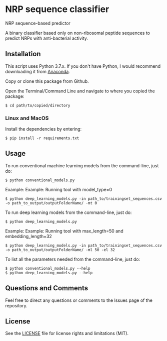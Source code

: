 # NRP sequence classifier
NRP sequence-based predictor

A binary classifier based only on non-ribosomal peptide sequences to predict NRPs with anti-bacterial activity.

## Installation
This script uses Python 3.7.x. If you don't have Python, I would recommend downloading it from [Anaconda](https://www.continuum.io/downloads).

Copy or clone this package from Github.

Open the Terminal/Command Line and navigate to where you copied the package:

    $ cd path/to/copied/directory

### Linux and MacOS

Install the dependencies by entering:

    $ pip install -r requirements.txt

## Usage

To run conventional machine learning models from the command-line, just do:

    $ python conventional_models.py

Example: Example: Running tool with model_type=0

    $ python deep_learning_models.py -in path_to/trainingset_sequences.csv -o path_to_output/outputFolderName/ -mt 0

To run deep learning models from the command-line, just do:

    $ python deep_learning_models.py

Example: Example: Running tool with max_length=50 and embedding_length=32

    $ python deep_learning_models.py -in path_to/trainingset_sequences.csv -o path_to_output/outputFolderName/ -ml 50 -el 32

To list all the parameters needed from the command-line, just do:

    $ python conventional_models.py --help
    $ python deep_learning_models.py --help

## Questions and Comments

Feel free to direct any questions or comments to the Issues page of the repository.

## License

See the [LICENSE](LICENSE.md) file for license rights and limitations (MIT).
